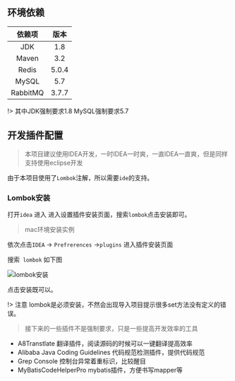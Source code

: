## 环境依赖



|依赖项 | 版本  |
| :--: | :--: |
|  JDK |  1.8 |
| Maven | 3.2 |
| Redis | 5.0.4 |
| MySQL | 5.7 |
| RabbitMQ | 3.7.7 |

!> 其中JDK强制要求1.8  MySQL强制要求5.7



## 开发插件配置

> 本项目建议使用IDEA开发，一时IDEA一时爽，一直IDEA一直爽，但是同样支持使用eclipse开发

由于本项目使用了`Lombok`注解，所以需要`ide`的支持。

### Lombok安装

打开`idea` 进入 进入设置插件安装页面，搜索`lombok`点击安装即可。

> mac环境安装实例

依次点击`IDEA` -> `Prefrerences` ->`plugins` 进入插件安装页面

搜索` lombok` 如下图

![lombok安装](https://ws1.sinaimg.cn/large/006tNc79ly1g2g24u4ht7j318r0u0n58.jpg)

点击安装既可以。

!> 注意 lombok是必须安装，不然会出现导入项目提示很多set方法没有定义的错误。

> 接下来的一些插件不是强制要求，只是一些提高开发效率的工具

- A8Transtlate 翻译插件，阅读源码的时候可以一键翻译提高效率
- Alibaba Java Coding Guidelines 代码规范检测插件，提供代码规范
- Grep Console 控制台异常着重标识，比较醒目
- MyBatisCodeHelperPro mybatis插件，方便书写mapper等



